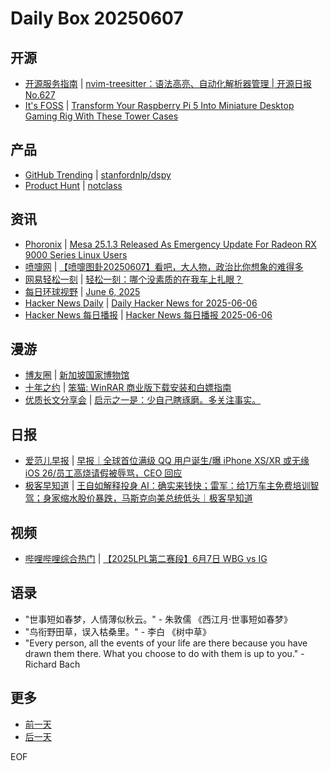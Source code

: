# Daily Box 20250607

## 开源
- [开源服务指南](https://osguider.com/blog/) | [nvim-treesitter：语法高亮、自动化解析器管理 | 开源日报 No.627](https://osguider.com/blog/post/daily/daily-627/)
- [It's FOSS](https://itsfoss.com/) | [Transform Your Raspberry Pi 5 Into Miniature Desktop Gaming Rig With These Tower Cases](https://itsfoss.com/raspberry-pi-5-tower-cases/)

## 产品
- [GitHub Trending](https://github.com/trending?since=daily) | [stanfordnlp/dspy](https://github.com/stanfordnlp/dspy)
- [Product Hunt](https://www.producthunt.com) | [notclass](https://www.producthunt.com/posts/notclass-4)

## 资讯
- [Phoronix](https://www.phoronix.com/) | [Mesa 25.1.3 Released As Emergency Update For Radeon RX 9000 Series Linux Users](https://www.phoronix.com/news/Mesa-25.1.3-Released)
- [喷嚏网](http://www.dapenti.com/blog/blog.asp?subjectid=70&name=xilei) | [【喷嚏图卦20250607】看吧，大人物，政治比你想象的难得多](http://www.dapenti.com/blog/more.asp?name=xilei&id=186429)
- [网易轻松一刻](https://m.163.com/touch/exclusive/sub/qsyk) | [轻松一刻：哪个没素质的在我车上扎眼？](https://m.163.com/news/article/K1FUKB5U000181BR.html)
- [每日环球视野](https://idai.ly/) | [June 6, 2025](http://m.idai.ly/se/a193iG?1749139200)
- [Hacker News Daily](https://www.daemonology.net/hn-daily/) | [Daily Hacker News for 2025-06-06](https://www.daemonology.net/hn-daily/2025-06-06.html)
- [Hacker News 每日播报](https://hacker-news.agi.li/) | [Hacker News 每日播报 2025-06-06](https://hacker-news.agi.li/post/2025-06-06)

## 漫游
- [博友圈](https://www.boyouquan.com/home) | [新加坡国家博物馆](https://www.boyouquan.com/go?from=feed&link=https%3A%2F%2Fsizheng.org%2Ftravel%2Fnational-museum-of-singapore%2F)
- [十年之约](https://www.foreverblog.cn/feeds.html) | [笨猫: WinRAR 商业版下载安装和白嫖指南](https://www.nbmao.com/archives/7006)
- [优质长文分享会](https://m.okjike.com/topics/56d2fabe7cb3331100467e2b) | [启示之一是：少自己瞎琢磨。多关注事实。](https://mp.weixin.qq.com/s/s0hk-0nwtkdk-Dq1eeedAw)

## 日报
- [爱范儿早报](https://www.ifanr.com/category/ifanrnews) | [早报｜全球首位满级 QQ 用户诞生/曝 iPhone XS/XR 或无缘 iOS 26/员工高烧请假被辱骂，CEO 回应](https://www.ifanr.com/1626415)
- [极客早知道](https://www.geekpark.net/column/74) | [王自如解释投身 AI：确实来钱快；雷军：给1万车主免费培训智驾；身家缩水股价暴跌，马斯克向美总统低头｜极客早知道](https://www.geekpark.net/news/350148)

## 视频
- [哔哩哔哩综合热门](https://www.bilibili.com/v/popular/all/) | [【2025LPL第二赛段】6月7日 WBG vs IG](https://b23.tv/BV1kwT1zPEHR)

## 语录
- "世事短如春梦，人情薄似秋云。" - 朱敦儒 《西江月·世事短如春梦》
- "鸟衔野田草，误入枯桑里。" - 李白 《树中草》
- "Every person, all the events of your life are there because you have drawn them there. What you choose to do with them is up to you." - Richard Bach

## 更多
- [前一天](daily-box-20250606.md)
- [后一天](daily-box-20250608.md)

EOF